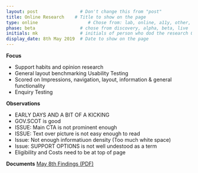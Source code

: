 ```yaml
---
layout: post                # Don't change this from "post"
title: Online Research    # Title to show on the page
type: online                   # Chose from: lab, online, a11y, other, partner
phase: beta                 # chose from discovery, alpha, beta, live
initials: mk                # initials of person who dod the research OR who uploaded it to this site
display_date: 8th May 2019  # Date to show on the page
---
```


**Focus**
- Support habits and opinion research
- General layout benchmarking Usability Testing
- Scored on Impressions, navigation, layout, information & general functionality
- Enquiry Testing


**Observations**
- EARLY DAYS AND A BIT OF A KICKING
- GOV.SCOT is good
- ISSUE: Main CTA is not prominent enough
- ISSUE: Text over picture is not easy enough to read
- Issue: Not enough informatiuon density (Too much white space)
- Issue: SUPPORT OPTIONS is not well undestood as a term
- Eligibility and Costs need to be at top of page

**Documents**
[May 8th Findings (PDF)](../files/SEP_2019_MAY_8_USABILITY.pdf)
